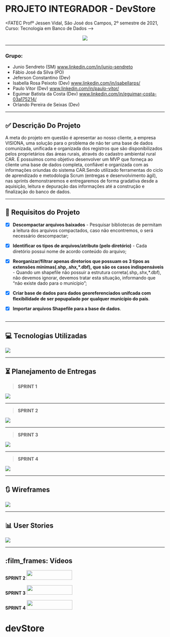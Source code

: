 # PROJETO INTEGRADOR - DevStore
<FATEC Profº Jessen Vidal, São José dos Campos, 2º semestre de 2021, Curso: Tecnologia em Banco de Dados -->
<!--img src="Imagens PI/Logo_Fatec.png"-->
<p align="center">
<img src="/Imagens PI/logo.jpg">


_________________________________________________________________________________________________
### **Grupo:**
- Junio Sendreto  (SM) www.linkedin.com/in/junio-sendreto
- Fábio José da Silva  (PO)
- Jeferson Constantino (Dev)
- Isabella Rosa Peixoto (Dev) www.linkedin.com/in/isabellarps/
- Paulo Vitor (Dev) www.linkedin.com/in/paulo-vítor/
- Eguimar Batista da Costa (Dev) www.linkedin.com/in/eguimar-costa-03a175214/
- Orlando Pereira de Seixas (Dev)
_________________________________________________________________________________________________

## :white_check_mark: Descrição Do Projeto
A meta do projeto em questão é apresentar ao nosso cliente, a empresa VISIONA, uma solução para o problema de não ter uma base de dados comunizada, unificada e organizada dos registros que são disponibilizados pelos proprietários das áreas rurais, através do cadastro ambiental rural CAR.   E possuimos como objetivo desenvolver um MVP que forneça ao cliente uma base de dados completa, confiável e organizada com as informações oriundas do sistema CAR.Sendo utilizado  ferramentas do ciclo de aprendizado e metodologia Scrum (entregas e desenvolvimento ágil), nas sprints demonstraremos e entregaremos de forma gradativa desde a aquisição, leitura e depuração das informações até a construção e finalização do banco de dados.
________________________________________________________________________________________________

## :green_book: Requisitos do Projeto

 - [x]  **Descompactar arquivos baixados** - Pesquisar bibliotecas de permitam a leitura dos arquivos compactados, caso não encontremos, o será necessário descompactar;

 - [x]  **Identificar os tipos de arquivos/atributo (pelo diretório)** - Cada diretório possui nome de acordo conteúdo do arquivo;

 - [x]  **Reorganizar/filtrar apenas diretorios que possuam os 3 tipos as extensões minimas(.shp,.shx,*.dbf), que são os casos indispensáveis** - Quando um shapefile não possuir a estrutura correta(.shp,.shx,*.dbf),  não devemos ignorar, devemos tratar esta situação, informando que “não existe dado para o município”;

 - [x]  **Criar base de dados para dados georeferenciados unifcada com flexibilidade de ser popupalado por qualquer município do país**. 

 - [x]  **Importar arquivos Shapefile para a base de dados**.<br><br>
________________________________________________________________________________________________
## :computer: Tecnologias Utilizadas

 <img src="/Imagens PI/Imagem_Tecnologias.jpeg">

______________________________________________________________________________________________________
## :hourglass_flowing_sand: Planejamento de Entregas
>  **SPRINT 1**

<img src="/Imagens PI/Imagem_Card1.jpeg">

________________________________________________________________________________________________
>  **SPRINT 2**

<img src="/Imagens PI/Imagem_Card2.jpeg">

________________________________________________________________________________________________
>  **SPRINT 3**

<img src="/Imagens PI/Imagem_Card3.jpeg">

________________________________________________________________________________________________
> **SPRINT 4**

<img src="/Imagens PI/Imagem_Card4.jpeg">

_____________________________________________________________________________________________


## :arrows_clockwise: Wireframes
<img src="/Imagens PI/Imagem_Wireframe.jpeg">

_____________________________________________________________________________________________


## :bar_chart: User Stories
<img src="/Imagens PI/USER_STORIES_PI.jpeg">

_____________________________________________________________________________________________

## :film_frames: Vídeos

**SPRINT 2**
<img src="/Imagens PI/Video_Sprint_2.mp4" autostart="false" height="30" width="144" />

**SPRINT 3**
<img src="/Imagens PI/Video_Sprint_3.mp4" autostart="false" height="30" width="144" />

**SPRINT 4**
<img src="/Imagens PI/Video_Sprint_4.mp4" autostart="false" height="30" width="144" />

# devStore
